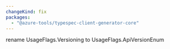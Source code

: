 ```yaml
---
changeKind: fix
packages:
  - "@azure-tools/typespec-client-generator-core"
---
```


rename UsageFlags.Versioning to UsageFlags.ApiVersionEnum